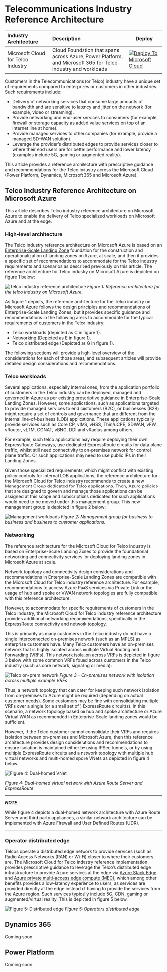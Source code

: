 # Telecommunications Industry Reference Architecture

| Industry Architecture | Description | Deploy |
|:----------------------|:------------|--------|
| Microsoft Cloud for Telco Industry | Cloud Foundation that spans across Azure, Power Platform, and Microsoft 365 for Telco industry and workloads |[![Deploy To Microsoft Cloud](../docs/deploytomicrosoftcloud.svg)](https://portal.azure.com/#blade/Microsoft_Azure_CreateUIDef/CustomDeploymentBlade/uri/https%3A%2F%2Fraw.githubusercontent.com%2FMicrosoft%2Findustry%2Fmain%2Ftelco%2Fri%2FtelcoArm.json/uiFormDefinitionUri/https%3A%2F%2Fraw.githubusercontent.com%2FMicrosoft%2Findustry%2Fmain%2Ftelco%2Fri%2Ftelco-portal.json)

Customers in the Telecommunications (or Telco) industry have a unique set of requirements compared to enterprises or customers in other industries. Such requirements include:

* Delivery of networking services that consume large amounts of bandwidth and are sensitive to latency and jitter on the network (for example, video or streaming).
* Provide networking and end-user services to consumers (for example, firewall or storage capacity as added value services on top of an internet line at home).
* Provide managed services to other companies (for example, provide a managed SD-WAN solution).
* Leverage the provider’s distributed edges to provide services closer to where their end users are for better performance and lower latency (examples include 5G, gaming or augmented reality).

This article provides a reference architecture with prescriptive guidance and recommendations for the Telco industry across the Microsoft Cloud (Power Platform, Dynamics, Microsoft 365 and Microsoft Azure).

## Telco Industry Reference Architecture on Microsoft Azure

This article describes Telco industry reference architecture on Microsoft Azure to enable the delivery of Telco specialized workloads on Microsoft Azure and at the edge.

### High-level architecture

The Telco industry reference architecture on Microsoft Azure is based on an [Enterprise-Scale Landing Zone](https://docs.microsoft.com/en-us/azure/cloud-adoption-framework/ready/enterprise-scale/architecture) foundation for the construction and operationalization of landing zones on Azure, at scale, and then it provides a specific set of recommendations to accommodate for the Telco industry requirements and scenarios as described previously on this article. The reference architecture for Telco industry on Microsoft Azure is depicted on figure 1 below:

![Telco industry reference architecture](./docs/telco-industry-reference-architecture.png)
_Figure 1: Reference architecture for the telco industry on Microsoft Azure._

As figure 1 depicts, the reference architecture for the Telco industry on Microsoft Azure follows the design principles and recommendations of Enterprise-Scale Landing Zones, but it provides specific guidance and recommendations in the following areas to accommodate for the typical requirements of customers in the Telco industry:

* Telco workloads (depicted as C in figure 1).
* Networking (Depicted as E in figure 1).
* Telco distributed edge (Depicted as G in figure 1).

The following sections will provide a high-level overview of the considerations for each of those areas, and subsequent articles will provide detailed design considerations and recommendations.

### Telco workloads

Several applications, especially internal ones, from the application portfolio of customers in the Telco industry can be deployed, managed and governed in Azure as per existing prescriptive guidance in Enterprise-Scale Landing Zones. However, some applications, such as applications targeted to provide managed services to end customers (B2C), or businesses (B2B) might require a set of controls and governance that are different from the internal line-of-business (LOB) applications. These applications typically provide services such as Core CP, vIMS, vHSS, Thin/uCPE, SDWAN, vFW, vRouter, vLTM, CGNAT, vBNG, DDI and vRadius among others.

For example, such telco applications may require deploying their own ExpressRoute Gateways, use dedicated ExpressRoute circuits for data plane traffic, whilst still need connectivity to on-premises network for control plane traffic. Or such applications may need to use public IPs in their Landing Zones.

Given those specialized requirements, which might conflict with existing policy controls for internal LOB applications, the reference architecture for the Microsoft Cloud for Telco industry recommends to create a new Management Group dedicated for Telco applications. Then, Azure policies that are designed to govern and manage those applications can be assigned at this scope and subscriptions dedicated for such applications would need to be moved under this management group. This new management group is depicted in figure 2 below:

![Management workloads](./docs/management-group-telco.png)
_Figure 2: Management group for business to business and business to customer applications._

### Networking

The reference architecture for the Microsoft Cloud for Telco industry is based on Enterprise-Scale Landing Zones to provide the foundational networking and connectivity services for deploying landing zones in Microsoft Azure at scale.

Network topology and connectivity design considerations and recommendations in Enterprise-Scale Landing Zones are compatible with the Microsoft Cloud for Telco industry reference architecture. For example, recommendations to access Azure PaaS services via Private Link or the usage of hub and spoke or VWAN network topologies are fully compatible with this reference architecture.

However, to accommodate for specific requirements of customers in the Telco industry, the Microsoft Cloud for Telco industry reference architecture provides additional networking recommendations, specifically in the ExpressRoute connectivity and network topology.

This is primarily as many customers in the Telco industry do not have a single interconnected on-premises network (such as an MPLS) as enterprise customers have. Many Telco customers have an on-premises network that is highly isolated across multiple Virtual Routing and Forwarding (VRFs). This network isolation across VRFs is depicted in figure 3 below with some common VRFs found across customers in the Telco industry (such as core network, signaling or media):

![Telco on-prem network](./docs/telco-onprem.png)
_Figure 3 – On-premises network with isolation across multiple example VRFs_

Thus, a network topology that can cater for keeping such network isolation from on-premises to Azure might be required (depending on actual customer needs). Some customers may be fine with consolidating multiple VRFs over a single (or a small set of ) ExpressRoute circuit(s). In this scenario, a network topology based on hub and spoke architecture or Azure Virtual WAN as recommended in Enterprise-Scale landing zones would be sufficient.

However, if the Telco customer cannot consolidate their VRFs and requires isolation between on-premises and Microsoft Azure, then this reference architecture provides design considerations and recommendations to ensure isolation is maintained either by using IPSec tunnels, or by using multiple ExpressRoute circuits and a network topology with multiple hub virtual networks and multi-homed spoke VNets as depicted in figure 4 below.

![Figure 4: Dual-homed VNet](./docs/dual-homed-topology-expressroute.png)

_Figure 4: Dual-homed virtual network with Azure Route Server and ExpressRoute_

---
***NOTE***

While figure 4 depicts a dual-homed network architecture with Azure Route Server and third party appliances, a similar network architecture can be implemented with Azure Firewall and User Defined Routes (UDR).

---

### Operator distributed edge

Telcos operate a distributed edge network to provide services (such as Radio Access Networks (RAN) or Wi-Fi) closer to where their customers are. The Microsoft Cloud for Telco industry reference implementation provides prescriptive guidance to leverage the Telco’s distributed edge infrastructure to provide Azure services at the edge via [Azure Stack Edge](https://docs.microsoft.com/en-us/azure/databox-online/) and [Azure private multi-access edge compute (MEC)](https://docs.microsoft.com/en-us/azure/private-multi-access-edge-compute-mec/overview), which among other benefits provides a low-latency experience to users, as services are provided directly at the edge instead of having to provide the services from the Azure region. Such services typically include 5G, CDN, gaming or augmented/virtual reality. This is depicted in figure 5 below.

![Figure 5: Distributed edge](./docs/telco-industry-edge.png)
_Figure 5: Operators distributed edge_

## Dynamics 365

Coming soon.

## Power Platform

Coming soon
